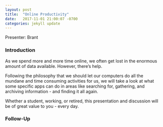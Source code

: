 ```yaml
---
layout: post
title:  "Online Productivity"
date:   2017-11-01 21:00:07 -0700
categories: jekyll update
---
```


Presenter: Brant

### Introduction

As we spend more and more time online, we often get lost in the enormous amount of data available. However, there’s help. 

Following the philosophy that we should let our computers do all the mundane and time consuming activities for us, we will take a look at what some specific apps can do in areas like searching for, gathering, and archiving information - and finding it all again.

Whether a student, working, or retired, this presentation and discussion will be of great value to you - every day.

### Follow-Up

